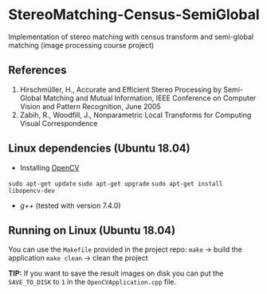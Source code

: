 # StereoMatching-Census-SemiGlobal
Implementation of stereo matching with census transform and semi-global matching (image processing course project)

## References
1. Hirschmüller, H., Accurate and Efficient Stereo Processing by Semi-Global Matching and Mutual Information, IEEE Conference on Computer Vision and Pattern Recognition, June 2005
2. Zabih, R., Woodfill, J., Nonparametric Local Transforms for Computing Visual Correspondence

## Linux dependencies (Ubuntu 18.04)
* Installing [OpenCV](https://pydeeplearning.com/opencv/install-opencv-with-c-on-ubuntu-18-04/)

`sudo apt-get update`
`sudo apt-get upgrade`
`sudo apt-get install libopencv-dev`

* *g++* (tested with version 7.4.0)

## Running on Linux (Ubuntu 18.04)
You can use the `Makefile` provided in the project repo:
`make` -> build the application
`make clean` -> clean the project

**TIP:** If you want to save the result images on disk you can put the `SAVE_TO_DISK` to `1` in the `OpenCVApplication.cpp` file.
